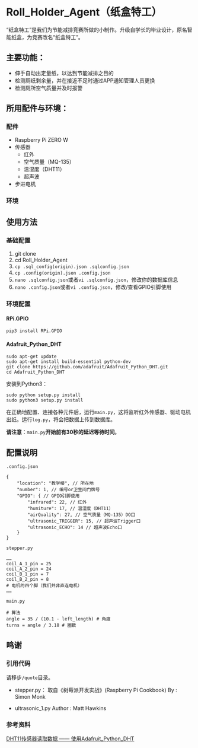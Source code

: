 # Roll_Holder_Agent（纸盒特工）

“纸盒特工”是我们为节能减排竞赛所做的小制作。升级自学长的毕业设计，原名智能纸盒，为竞赛改名“纸盒特工”。

## 主要功能：

- 伸手自动出定量纸，以达到节能减排之目的
- 检测厕纸剩余量，并在接近不足时通过APP通知管理人员更换
- 检测厕所空气质量并及时报警

## 所用配件与环境：

### 配件

- Raspberry Pi ZERO W
- 传感器
    - 红外
    - 空气质量（MQ-135）
    - 温湿度（DHT11）
    - 超声波
- 步进电机

### 环境



## 使用方法

### 基础配置

1. git clone
2. cd Roll_Holder_Agent
3. `cp .sql_config(origin).json .sqlconfig.json`
4. `cp .config(origin).json .config.json`
5. `nano .sqlconfig.json`或者`vi .sqlconfig.json`，修改你的数据库信息
6. `nano .config.json`或者`vi .config.json`，修改/查看GPIO引脚使用

### 环境配置

#### RPi.GPIO

```
pip3 install RPi.GPIO
```

#### Adafruit_Python_DHT

```
sudo apt-get update
sudo apt-get install build-essential python-dev
git clone https://github.com/adafruit/Adafruit_Python_DHT.git
cd Adafruit_Python_DHT
```
安装到Python3：

```
sudo python setup.py install
sudo python3 setup.py install
```

在正确地配置、连接各种元件后，运行`main.py`，这将监听红外传感器、驱动电机出纸。运行`log.py`，将会把数据上传到数据库。

**请注意**：`main.py`**开始前有30秒的延迟等待时间**。



## 配置说明

`.config.json`

```
{
    "location": "教学楼", // 所在地
    "number": 1, // 编号or卫生间门牌号
    "GPIO": { // GPIO引脚使用
        "infrared": 22, // 红外
        "humiture": 17, // 温湿度（DHT11）
        "airQuality": 27, // 空气质量（MQ-135）DO口
        "ultrasonic_TRIGGER": 15, // 超声波Trigger口
        "ultrasonic_ECHO": 14 // 超声波Echo口
    }
}
```

`stepper.py`

```
……
coil_A_1_pin = 25 
coil_A_2_pin = 24
coil_B_1_pin = 7
coil_B_2_pin = 8
# 电机的四个脚（我们并非直连电机）
……
```

`main.py`

```
# 算法
angle = 35 / (10.1 - left_length) # 角度
turns = angle / 3.18 # 圈数
```

## 鸣谢

### 引用代码

请移步`/quote`目录。

- stepper.py：
  取自《树莓派开发实战》(Raspberry Pi Cookbook)
  By : Simon Monk

- ultrasonic_1.py
  Author : Matt Hawkins

### 参考资料

[DHT11传感器读取数据 —— 使用Adafruit_Python_DHT](https://www.raspberrypi-spy.co.uk/2017/09/dht11-temperature-and-humidity-sensor-raspberry-pi/ )

